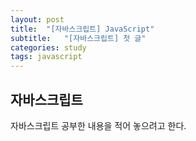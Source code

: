 ```yaml
---
layout: post
title:  "[자바스크립트] JavaScript"
subtitle:   "[자바스크립트] 첫 글"
categories: study
tags: javascript
---
```


## 자바스크립트

자바스크립트 공부한 내용을 적어 놓으려고 한다.